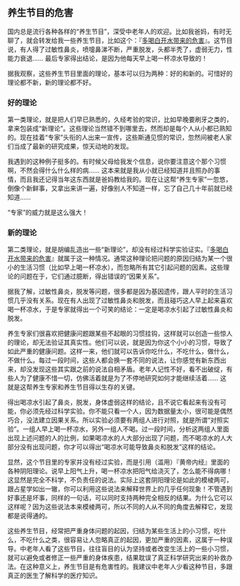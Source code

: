 <div class="inner">
<h2>养生节目的危害</h2>
<p>国内总是流行各种各样的“养生节目”，深受中老年人的欢迎。比如我爸妈，有时无聊了，就会转发给我一些养生节目，比如这个：『<a href="http://v.qq.com/x/cover/kieigw8nv6q7fj0/b0016b9qoy1.html">多喝白开水带来的危害</a>』。这节目说，有人得了过敏性鼻炎，喷嚏鼻涕不断，严重脱发，头都半秃了，虚弱无力，性能力衰退…… 最后专家得出结论，是因为他每天早上喝一杯凉水导致的！</p>
<p>据我观察，这些养生节目里面的理论，基本可以归为两种：好的和新的。可惜好的理论都不新，新的理论都不好。</p>
<h3 id="好的理论">好的理论</h3>
<p>第一类理论，就是把人们早已熟悉的，久经考验的常识，比如早晚要刷牙之类的，拿来包装成“新理论”。这些理论当然错不到哪里去，然而却是每个人从小都已熟知的。现在挂着“专家”头衔的人出来一宣传，这些斯通见惯的常识，忽然间被老人家们当成了最新的研究成果，惊天动地的发现。</p>
<p>我遇到的这种例子挺多的。有时候父母给我发个信息，说你要注意这个那个习惯啊，不然会得什么什么样的病…… 这本来就是我从小就已经知道并且照办的事情，而且我还记得当年这东西就是爸妈教给我的。现在让这帮“养生专家”一忽悠，倒像个新鲜事，又拿出来讲一遍，好像别人不知道一样，忘了自己几十年前就已经知道……</p>
<p>“专家”的威力就是这么强大！</p>
<h3 id="新的理论">新的理论</h3>
<p>第二类理论，就是胡编乱造出一些“新理论”，却没有经过科学实验证实。『<a href="http://v.qq.com/x/cover/kieigw8nv6q7fj0/b0016b9qoy1.html">多喝白开水带来的危害</a>』就属于这一种情况。通常这种理论把问题的原因归结为某一个很小的生活习惯（比如早上喝一杯凉水），而忽略所有其它引起问题的因素。这些理论的问题在于，它们通过臆断，得出错误的“因果关系”。</p>
<p>据我了解，过敏性鼻炎，脱发等问题，很多都是因为基因遗传，跟人平时的生活习惯几乎没有关系。现在有人出现了过敏性鼻炎和脱发，而且碰巧这人早上起来喜欢喝一杯凉水，于是专家就得出一个可笑的结论：一定是喝凉水引起了过敏性鼻炎和脱发。</p>
<p>养生专家们很喜欢把健康问题跟某些不起眼的习惯挂钩，这样就可以创造一些惊人的理论，却无法验证其真实性。他们可以说，就是因为你这个小小的习惯，导致了如此严重的健康问题。这样一来，他们就可以告诉你吃什么，不吃什么，做什么，不做什么。每过一段时间，这些人都会换一套不同的说法，让你感觉有新东西出来，却没发现这些其实跟之前的说法自相矛盾。老年人记性不好，看不出破绽，有些人为了健康不惜一切，仿佛活着就是为了不停地研究如何才能继续活着…… 这就是这帮养生专家和养生节目得以生存的关键。</p>
<p>得出喝凉水引起了鼻炎，脱发，身体虚弱这样的结论，且不说它看起来有没有可能，你必须先经过科学实验。你不能只看一个人，因为数据量太小，很可能是偶然巧合，没法建立因果关系。所以实验必须要有两组人进行对照，就是所谓“对照实验”。一组人早上喝一杯凉水，另外一组人不喝。过一段时间，分析这两组人里面出现上述问题的人的比例，如果喝凉水的人大部分出现了问题，而不喝凉水的人大部分没有出现问题，你才可以得出“喝凉水可能导致鼻炎和脱发”这样的结论。</p>
<p>显然，这个节目里的专家并没有经过实验，而是引用（滥用）『黄帝内经』里面的各种阴阳理论。说早上阳气上升，喝一杯凉水把阳气给浇灭了，怎么能不得病哪！这显然是完全不科学，不负责任的说法。实际上这套阴阳理论是如此的模棱两可，跟占星学如出一辙，你可以利用这些说法来解释世界上的几乎任何现象！不管遇到好事还是坏事，同样的一句话，可以同时支持两种完全相反的结果。为什么它可以这样呢？因为这些说法本来模棱两可，所以不同的人从不同的角度去解释它，发现都是说得通的。</p>
<p>这些养生节目，经常把严重身体问题的起因，归结为某些生活上的小习惯，吃什么，不吃什么之类，很容易让人忽略真正的起因，更加严重的因素，这属于一种误导。中老年人看了这些节目，往往盲目的认为坚持或者改变生活上的一些小习惯，就可以避免或者修正一些严重的身体疾患，结果耽误了真正科学研究出来的补救办法。在这种意义上，养生节目是有危害性的。我建议中老年人少看这种节目，多跟真正的医生了解科学的医疗知识。</p>
</div>
<!--
<div class="ad-banner" style="margin-top: 5px">
<script async src="//pagead2.googlesyndication.com/pagead/js/adsbygoogle.js"></script>
<ins class="adsbygoogle"
                    style="display:inline-block;width:100%;height:90px"
                    data-ad-client="ca-pub-1331524016319584"
                    data-ad-slot="6657867155"></ins>
<script>(adsbygoogle = window.adsbygoogle || []).push({});</script>
</div>
        -->
<script data-ad-client="ca-pub-1331524016319584" async
            src="https://pagead2.googlesyndication.com/pagead/js/adsbygoogle.js">
</script>
    